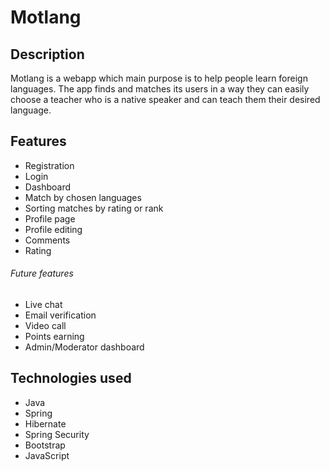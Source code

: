 # Motlang

## Description

Motlang is a webapp which main purpose is to help people learn foreign languages. 
The app finds and matches its users in a way they can easily choose a teacher who 
is a native speaker and can teach them their desired language. 

## Features

* Registration
* Login
* Dashboard
* Match by chosen languages
* Sorting matches by rating or rank
* Profile page
* Profile editing
* Comments
* Rating

###### Future features

* Live chat
* Email verification
* Video call
* Points earning
* Admin/Moderator dashboard

## Technologies used

* Java
* Spring
* Hibernate
* Spring Security
* Bootstrap
* JavaScript

